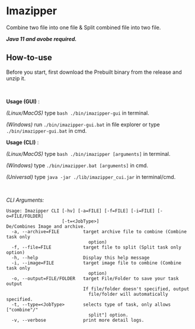# Imazipper
Combine two file into one file &amp; Split combined file into two file.

***Java 11 and avobe required.***


## How-to-use

Before you start, first download the Prebuilt binary from the release and unzip it.

<br />


**Usage (GUI)** :

_(Linux/MacOS)_ type ``bash ./bin/imazipper-gui`` in terminal.

_(Windows)_ run ``./bin/imazipper-gui.bat`` in file explorer or type ``./bin/imazipper-gui.bat`` in cmd.


**Usage (CLI)** : 

_(Linux/MacOS)_ type ``bash ./bin/imazipper [arguments]`` in terminal.

_(Windows)_ type ``./bin/imazipper.bat [arguments]`` in cmd.

_(Universal)_ type ``java -jar ./lib/imazipper_cui.jar`` in terminal/cmd.

<br />

_CLI Arguments:_

```
Usage: Imazipper CLI [-hv] [-a=FILE] [-f=FILE] [-i=FILE] [-o=FILE/FOLDER]
                     [-t=<JobType>]
De/Combines Image and archive.
  -a, --archive=FILE         target archive file to combine (Combine task only
                               option)
  -f, --file=FILE            target file to split (Split task only option)
  -h, --help                 Display this help message
  -i, --image=FILE           target image file to combine (Combine task only
                               option)
  -o, --output=FILE/FOLDER   target File/Folder to save your task output
                             If file/folder doesn't specified, output
                               file/folder will automatically specified.
  -t, --type=<JobType>       selects type of task, only allows ["combine"/"
                               split"] option.
  -v, --verbose              print more detail logs.
```
